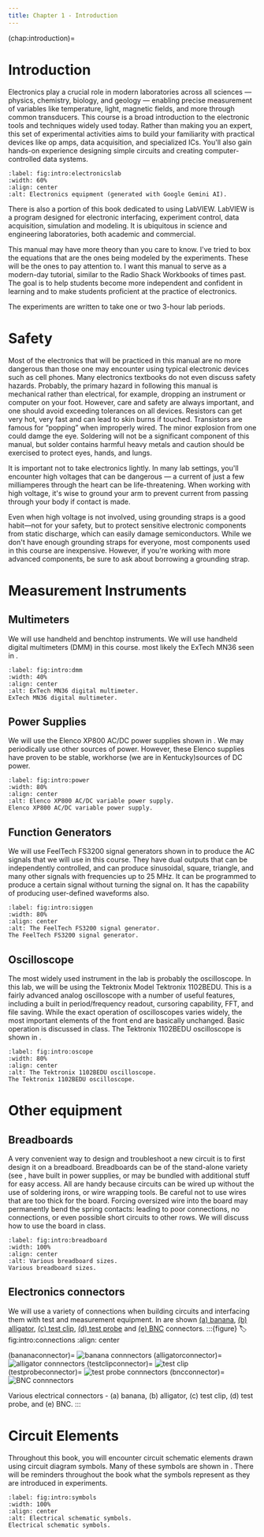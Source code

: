 ```yaml
---
title: Chapter 1 - Introduction
---
```

(chap:introduction)=
# Introduction
Electronics play a crucial role in modern laboratories across all sciences — physics, chemistry, biology, and geology — enabling precise measurement of variables like temperature, light, magnetic fields, and more through common transducers. This course is a broad introduction to the electronic tools and techniques widely used today. Rather than making you an expert, this set of experimental activities aims to build your familiarity with practical devices like op amps, data acquisition, and specialized ICs. You'll also gain hands-on experience designing simple circuits and creating computer-controlled data systems. 
```{figure} ../figures/ch1_introduction/electronicsLabAI.png
:label: fig:intro:electronicslab
:width: 60%
:align: center
:alt: Electronics equipment (generated with Google Gemini AI).
```
There is also a portion of this book dedicated to using LabVIEW. LabVIEW is a program designed for electronic interfacing, experiment control, data acquisition, simulation and modeling. It is ubiquitous in science and engineering laboratories, both academic and commercial.

This manual may have more theory than you care to know. I've tried to box the equations that are the ones being modeled by the experiments. These will be the ones to pay attention to. I want this manual to serve as a modern-day tutorial, similar to the Radio Shack Workbooks of times past. The goal is to help students become more independent and confident in learning and to make students proficient at the practice of electronics.

The experiments are written to take one or two 3-hour lab periods.

# Safety
Most of the electronics that will be practiced in this manual are no more dangerous than those one may encounter using typical electronic
devices such as cell phones. Many electronics textbooks do not even discuss safety hazards. Probably, the primary hazard in following this manual is mechanical rather than electrical, for example, dropping an instrument or computer on your foot. However, care and safety are always important, and one should avoid exceeding tolerances on all devices. Resistors can get very hot, very fast and can lead to skin burns if touched. Transistors are famous for “popping” when improperly wired. The minor explosion from one could damge the eye. Soldering will not be a significant component of this manual, but solder contains harmful heavy metals and caution should be exercised to protect eyes, hands, and lungs.

It is important not to take electronics lightly. In many lab settings, you'll encounter high voltages that can be dangerous — a current of just a few milliamperes through the heart can be life-threatening. When working with high voltage, it's wise to ground your arm to prevent current from passing through your body if contact is made.

Even when high voltage is not involved, using grounding straps is a good habit—not for your safety, but to protect sensitive electronic components from static discharge, which can easily damage semiconductors. While we don't have enough grounding straps for everyone, most components used in this course are inexpensive. However, if you're working with more advanced components, be sure to ask about borrowing a grounding strap.

# Measurement Instruments

## Multimeters
We will use handheld and benchtop instruments. We will use handheld digital multimeters (DMM) in this course. most likely the ExTech MN36 seen in [](#fig:intro:dmm). 
```{figure} ../figures/ch1_introduction/ExtechMN36.jpg
:label: fig:intro:dmm
:width: 40%
:align: center
:alt: ExTech MN36 digital multimeter.
ExTech MN36 digital multimeter.
```
## Power Supplies
We will use the Elenco XP800 AC/DC power supplies shown in [](#fig:intro:power). We may periodically use other sources of power. However, these Elenco supplies have proven to be stable, workhorse (we are in Kentucky)sources of DC power. 
```{figure} ../figures/ch1_introduction/ElencoPS.jpg
:label: fig:intro:power
:width: 80%
:align: center
:alt: Elenco XP800 AC/DC variable power supply.
Elenco XP800 AC/DC variable power supply.
```
## Function Generators
We will use FeelTech FS3200 signal generators shown in [](#fig:intro:siggen) to produce the AC signals that we will use in this course. They have dual outputs that can be independently controlled, and can produce sinusoidal, square, triangle, and many other signals with frequencies up to 25 MHz. It can be programmed to produce a certain signal without turning the signal on. It has the capability of producing user-defined waveforms also.
```{figure} ../figures/ch3_oscopes/FeelTech.jpg
:label: fig:intro:siggen
:width: 80%
:align: center
:alt: The FeelTech FS3200 signal generator.
The FeelTech FS3200 signal generator.
```
## Oscilloscope
The most widely used instrument in the lab is probably the oscilloscope. In this lab, we will be using the Tektronix Model Tektronix 1102BEDU. This is a fairly advanced analog oscilloscope with a number of useful features, including a built in period/frequency readout, cursoring capability, FFT, and file saving. While the exact operation of oscilloscopes varies widely, the most important elements of
the front end are basically unchanged. Basic operation is discussed in class.
The Tektronix 1102BEDU oscilloscope is shown in [](#fig:intro:oscope).
```{figure} ../figures/ch3_oscopes/Tektronix.jpg
:label: fig:intro:oscope
:width: 80%
:align: center
:alt: The Tektronix 1102BEDU oscilloscope.
The Tektronix 1102BEDU oscilloscope.
```

# Other equipment

## Breadboards
A very convenient way to design and troubleshoot a new circuit is to first design it on a breadboard. Breadboards can be of the stand-alone variety (see [](#fig:intro:breadboard), have built in power supplies, or may be bundled with additional stuff for easy access. All are handy because circuits can be wired up without the use of soldering irons, or wire wrapping tools. Be careful not to use wires that are too
thick for the board. Forcing oversized wire into the board may permanently bend the spring contacts: leading to poor connections, no connections, or even possible short circuits to other rows. We will discuss how to use the board in class.
```{figure} ../figures/ch1_introduction/Breadboard-Sizes.png
:label: fig:intro:breadboard
:width: 100%
:align: center
:alt: Various breadboard sizes.
Various breadboard sizes.
```

## Electronics connectors
We will use a variety of connections when building circuits and interfacing them with test and measurement equipment. In [](#fig:intro:connections) are shown [(a) banana](#bananaconnector), [(b) alligator](#alligatorconnector), [(c) test clip](#testclipconnector), [(d) test probe](#testprobeconnector) and [(e) BNC](#bncconnector) connectors.
:::{figure}
:label: fig:intro:connections
:align: center

(bananaconnector)=
![banana connnectors](../figures/ch1_introduction/banana.jpg)
(alligatorconnector)=
![alligator connnectors](../figures/ch1_introduction/alligator.jpg)
(testclipconnector)=
![test clip](../figures/ch1_introduction/testclip.jpg)
(testprobeconnector)=
![test probe connnectors](../figures/ch1_introduction/probe.jpg)
(bncconnector)=
![BNC connnectors](../figures/ch1_introduction/BNC.jpg)

Various electrical connectors - (a) banana, (b) alligator, (c) test clip, (d) test probe, and (e) BNC.
:::
# Circuit Elements
Throughout this book, you will encounter circuit schematic elements drawn using circuit diagram symbols. Many of these symbols are shown in [](#fig:intro:symbols). There will be reminders throughout the book what the symbols represent as they are introduced in experiments.
```{figure} ../figures/ch1_introduction/Electrical-Schematic-Symbols.png
:label: fig:intro:symbols
:width: 100%
:align: center
:alt: Electrical schematic symbols.
Electrical schematic symbols.
```